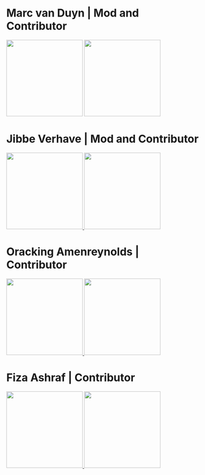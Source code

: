 # Marc van Duyn | Mod and Contributor

<a href="https://linkedin.com/in/marc-van-duyn"><img src="https://img.shields.io/badge/LinkedIn-0077B5?style=for-the-badge&logo=linkedin&logoColor=white" width="200px" /></a> <a href="https://github.com/MDUYN">
      <img src="https://img.shields.io/badge/GitHub-100000?style=for-the-badge&logo=github&logoColor=white" width="200px" />
    </a>

# Jibbe Verhave | Mod and Contributor
<a href="https://www.linkedin.com/in/jibbe-verhave-b7465749/">
  <img src="https://img.shields.io/badge/LinkedIn-0077B5?style=for-the-badge&logo=linkedin&logoColor=white" width="200px" />
</a>
<a href="https://github.com/Chirema">
  <img src="https://img.shields.io/badge/GitHub-100000?style=for-the-badge&logo=github&logoColor=white" width="200px" />
</a>

# Oracking Amenreynolds | Contributor
<a href="https://www.linkedin.com/in/oracking-amenreynolds/">
  <img src="https://img.shields.io/badge/LinkedIn-0077B5?style=for-the-badge&logo=linkedin&logoColor=white" width="200px" />
</a>
<a href="https://github.com/Oracking">
  <img src="https://img.shields.io/badge/GitHub-100000?style=for-the-badge&logo=github&logoColor=white" width="200px" />
</a>

# Fiza Ashraf | Contributor
<a href="https://www.linkedin.com/in/fiza-ashraf-96319578/">
  <img src="https://img.shields.io/badge/LinkedIn-0077B5?style=for-the-badge&logo=linkedin&logoColor=white" width="200px" />
</a>
<a href="https://https://github.com/fizaashraf37">
  <img src="https://img.shields.io/badge/GitHub-100000?style=for-the-badge&logo=github&logoColor=white" width="200px" />
</a>

